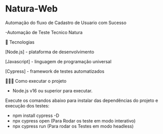 # Natura-Web
Automação do fluxo de Cadastro de Usuario com Sucesso



-Automação de Teste Tecnico Natura

🚀 Tecnologias

[Node.js] - plataforma de desenvolvimento

[Javascript] - linguagem de programação universal

[Cypress] - framework de testes automatizados

👨🏻‍💻 Como executar o projeto

- Node.js v16 ou superior para executar.

Execute os comandos abaixo para instalar das dependências do projeto e execução dos testes:

- npm install cypress -D
- npx cypress open (Para Rodar os teste em modo interativo)
- npx cypress run (Para rodar os Testes em modo headless)
